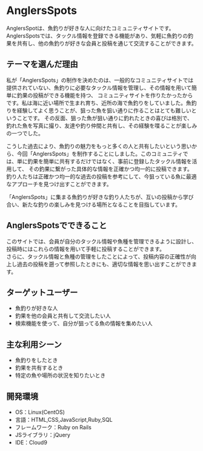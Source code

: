 # AnglersSpots

AnglersSpotは、魚釣りが好きな人に向けたコミュニティサイトです。AnglersSpotsでは、タックル情報を登録できる機能があり、気軽に魚釣りの釣果を共有し、他の魚釣りが好きな会員と投稿を通じて交流することができます。

## テーマを選んだ理由
私が「AnglersSpots」の制作を決めたのは、一般的なコミュニティサイトでは提供されていない、魚釣りに必要なタックル情報を管理し、その情報を用いて簡単に釣果の投稿ができる機能を持つ、
コミュニティサイトを作りたかったからです。私は海に近い場所で生まれ育ち、近所の海で魚釣りをしていました。魚釣りを経験してよく思うことが、狙った魚を狙い通りに作ることはとても難しいということです。
その反面、狙った魚が狙い通りに釣れたときの喜びは格別で、釣れた魚を写真に撮り、友達や釣り仲間と共有し、その経験を喋ることが楽しみの一つでした。

こうした過去により、魚釣りの魅力をもっと多くの人と共有したいという思いから、今回「AnglersSpots」を制作することにしました。このコミュニティでは、単に釣果を簡単に共有するだけではなく、事前に登録したタックル情報を活用して、
その釣果に繋がった具体的な情報を正確かつ均一的に投稿できます。釣り人たちは正確かつ均一的な過去の投稿を参考にして、今狙っている魚に最適なアプローチを見つけ出すことができます。

「AnglersSpots」に集まる魚釣りが好きな釣り人たちが、互いの投稿から学び合い、新たな釣りの楽しみを見つける場所となることを目指しています。

## AnglersSpotsでできること

このサイトでは、会員が自分のタックル情報や魚種を管理できるように設計し、投稿時にはこれらの情報を用いて手軽に投稿することができます。  
さらに、タックル情報と魚種の管理をしたことによって、投稿内容の正確性が向上し過去の投稿を遡って参照したときにも、適切な情報を思い出すことができます。

## ターゲットユーザー

- 魚釣りが好きな人
- 釣果を他の会員と共有して交流したい人
- 検索機能を使って、自分が狙ってる魚の情報を集めたい人

## 主な利用シーン

- 魚釣りをしたとき
- 釣果を共有するとき
- 特定の魚や場所の状況を知りたいとき
​
## 開発環境
- OS：Linux(CentOS)
- 言語：HTML,CSS,JavaScript,Ruby,SQL
- フレームワーク：Ruby on Rails
- JSライブラリ：jQuery
- IDE：Cloud9
​